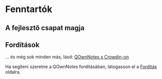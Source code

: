 # Fenntartók

## A fejlesztő csapat magja

<ProfileCard name="Patrizio Bekerle" img="https://www.gravatar.com/avatar/de150011c0b0eb1047c64e0387a252b9?s=164" backgroundImg="/screenshots/screenshot-darkmode.png" functions="Author" github="pbek" keybase="pbek" />

<ProfileCard name="Waqar Ahmed" img="https://www.gravatar.com/avatar/906b60ea647baf206f452687d1de8ba0?s=164" backgroundImg="/screenshots/screenshot-darkmode.png" functions="Highlighing, Spellchecker, Speed improvements, …" github="Waqar144" />

## Fordítások

<ProfileCard name="Amy Lang" img="https://crowdin-static.downloads.crowdin.com/avatar/14350272/large/0dd1087064bbd71fe114b5c2f0dc1914.jpeg" backgroundImg="/screenshots/screenshot-darkmode.png" functions="Head of translation" crowdin="rawfreeamy" />

... és még sok minden más, lásd: [QOwnNotes s Crowdin-on](https://crowdin.com/project/qownnotes/activity_stream)

Ha segíteni szeretne a QOwnNotes fordításában, látogasson el a [Fordítás](translation.md) oldalra.
